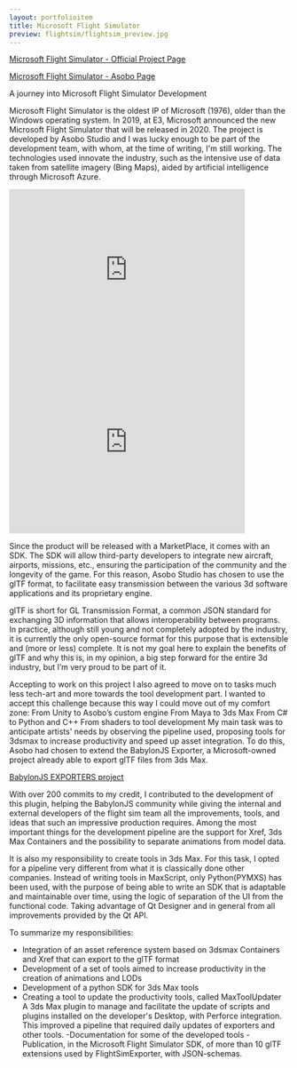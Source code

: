 ```yaml
---
layout: portfolioitem
title: Microsoft Flight Simulator
preview: flightsim/flightsim_preview.jpg
---
```

<!--more-->

[Microsoft Flight Simulator - Official Project Page](https://www.flightsimulator.com/)

[Microsoft Flight Simulator - Asobo Page](https://www.asobostudio.com/games/microsoft-flight-simulator)


A journey into Microsoft Flight Simulator Development

Microsoft Flight Simulator is the oldest IP of Microsoft (1976), older than the Windows operating system. In 2019, at E3, Microsoft announced the new Microsoft Flight Simulator that will be released in 2020.
The project is developed by Asobo Studio and I was lucky enough to be part of the development team, with whom, at the time of writing, I'm still working.
The technologies used innovate the industry, such as the intensive use of data taken from satellite imagery (Bing Maps), aided by artificial intelligence through Microsoft Azure.

<iframe width="425" height="310" src="https://www.youtube.com/embed/ReDDgFfWlS4" frameborder="0" allow="accelerometer; autoplay; encrypted-media; gyroscope; picture-in-picture" allowfullscreen></iframe>
<iframe width="425" height="310" src="https://www.youtube.com/embed/BTETsm79D3A" frameborder="0" allow="accelerometer; autoplay; encrypted-media; gyroscope; picture-in-picture" allowfullscreen></iframe>

Since the product will be released with a MarketPlace, it comes with an SDK. The SDK will allow third-party developers to integrate new aircraft, airports, missions, etc., ensuring the participation of the community and the longevity of the game.
For this reason, Asobo Studio has chosen to use the glTF format, to facilitate easy transmission between the various 3d software applications and its proprietary engine. 
 
glTF is short for GL Transmission Format, a common JSON standard for exchanging 3D information that allows interoperability between programs. In practice, although still young and not completely adopted by the industry, it is currently the only open-source format for this purpose that is extensible and (more or less) complete. It is not my goal here to explain the benefits of glTF and why this is, in my opinion, a big step forward for the entire 3d industry, but I’m very proud to be part of it.

Accepting to work on this project I also agreed to move on to tasks much less tech-art and more towards the tool development part. I wanted to accept this challenge because this way I could move out of my comfort zone:
From Unity to Asobo’s custom engine
From Maya to 3ds Max
From C# to Python and C++
From shaders to tool development
My main task was to anticipate artists' needs by observing the pipeline used, proposing tools for 3dsmax to increase productivity and speed up asset integration. To do this, Asobo had chosen to extend the BabylonJS Exporter, a Microsoft-owned project already able to export glTF files from 3ds Max.

[BabylonJS EXPORTERS project](https://github.com/BabylonJS/Exporters)

With over 200 commits to my credit, I contributed to the development of this plugin, helping the BabylonJS community while giving the internal and external developers of the flight sim team all the improvements, tools, and ideas that such an impressive production requires. Among the most important things for the development pipeline are the support for Xref, 3ds Max Containers and the possibility to separate animations from model data.

It is also my responsibility to create tools in 3ds Max. For this task, I opted for a pipeline very different from what it is classically done other companies. Instead of writing tools in MaxScript, only Python(PYMXS) has been used, with the purpose of being able to write an SDK that is adaptable and maintainable over time, using the logic of separation of the UI from the functional code. Taking advantage of Qt Designer and in general from all improvements provided by the Qt API.
  
To summarize my responsibilities:
- Integration of an asset reference system based on 3dsmax Containers and Xref that can export to the glTF format
- Development of a set of tools aimed to increase productivity in the creation of animations and LODs
- Development of a python SDK for 3ds Max tools
- Creating a tool to update the productivity tools, called MaxToolUpdater
A 3ds Max plugin to manage and facilitate the update of scripts and plugins installed on the developer's Desktop, with Perforce integration. This improved a pipeline that required daily updates of exporters and other tools.
-Documentation for some of the developed tools
-Publication, in the Microsoft Flight Simulator SDK, of more than 10 glTF extensions used by FlightSimExporter, with JSON-schemas. 
